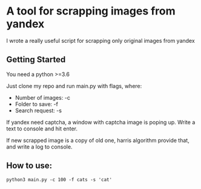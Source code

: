# A tool for scrapping images from yandex

I wrote a really useful script for scrapping only original images from yandex

## Getting Started

You need a python >=3.6

Just clone my repo and run main.py with flags, where:

* Number of images: -c
* Folder to save: -f
* Search request: -s

If yandex need captcha, a window with captcha image is poping up. Write a text to console and hit enter.

If new scrapped image is a copy of old one, harris algorithm provide that, and write a log to console.

## How to use:
```
python3 main.py -c 100 -f cats -s 'cat'
```
